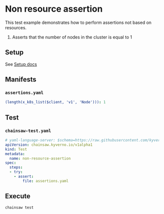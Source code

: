 # Non resource assertion

This test example demonstrates how to perform assertions not based on resources.

1.  Asserts that the number of nodes in the cluster is equal to 1

## Setup

See [Setup docs](./index.md#setup)

## Manifests

### `assertions.yaml`

```yaml
(length(x_k8s_list($client, 'v1', 'Node'))): 1
```

## Test

### `chainsaw-test.yaml`

```yaml
# yaml-language-server: $schema=https://raw.githubusercontent.com/kyverno/chainsaw/main/.schemas/json/test-chainsaw-v1alpha1.json
apiVersion: chainsaw.kyverno.io/v1alpha1
kind: Test
metadata:
  name: non-resource-assertion
spec:
  steps:
  - try:
    - assert:
        file: assertions.yaml
```

## Execute

```bash
chainsaw test
```
